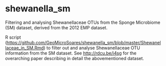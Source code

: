 # shewanella_sm
Filtering and analysing Shewanellaceae OTUs from the Sponge Microbiome (SM) dataset, derived from the 2012 EMP dataset.

R script (https://github.com/GeoMicroSoares/shewanella_sm/blob/master/Shewanellaceae_in_SM.Rmd) to filter out and analyse Shewanellaceae OTU information from the SM dataset.
See http://rdcu.be/i4sg for the overarching paper describing in detail the abovementioned dataset.
